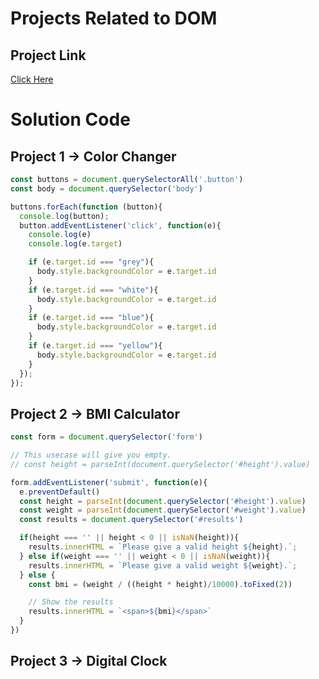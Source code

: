 # Projects Related to DOM

## Project Link
[Click Here](https://stackblitz.com/edit/dom-project-chaiaurcode?file=index.html) 

# Solution Code

## Project 1 -> Color Changer 

```Javascript
const buttons = document.querySelectorAll('.button')
const body = document.querySelector('body')

buttons.forEach(function (button){
  console.log(button);
  button.addEventListener('click', function(e){
    console.log(e)
    console.log(e.target) 

    if (e.target.id === "grey"){
      body.style.backgroundColor = e.target.id
    }
    if (e.target.id === "white"){
      body.style.backgroundColor = e.target.id
    }
    if (e.target.id === "blue"){
      body.style.backgroundColor = e.target.id
    }
    if (e.target.id === "yellow"){
      body.style.backgroundColor = e.target.id
    } 
  });
});

```

## Project 2 -> BMI Calculator

```Javascript
const form = document.querySelector('form')

// This usecase will give you empty.
// const height = parseInt(document.querySelector('#height').value) 

form.addEventListener('submit', function(e){
  e.preventDefault()
  const height = parseInt(document.querySelector('#height').value) 
  const weight = parseInt(document.querySelector('#weight').value) 
  const results = document.querySelector('#results')

  if(height === '' || height < 0 || isNaN(height)){
    results.innerHTML = `Please give a valid height ${height}.`;
  } else if(weight === '' || weight < 0 || isNaN(weight)){
    results.innerHTML = `Please give a valid weight ${weight}.`;
  } else {
    const bmi = (weight / ((height * height)/10000).toFixed(2))

    // Show the results
    results.innerHTML = `<span>${bmi}</span>`
  }
}) 
```

## Project 3 -> Digital Clock
```Javascript

```